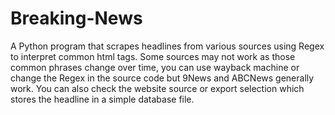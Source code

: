 # Breaking-News
A Python program that scrapes headlines from various sources using Regex to interpret common html tags. Some sources may not work as those common phrases change over time, you can use wayback machine or change the Regex in the source code but 9News and ABCNews generally work.
You can also check the website source or export selection which stores the headline in a simple database file.
